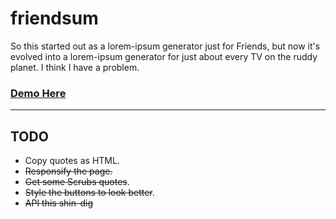 # friendsum
So this started out as a lorem-ipsum generator just for Friends, but now it's evolved into a lorem-ipsum generator for just about every TV on the ruddy planet. I think I have a problem.

### [Demo Here](https://tender-darwin-4a6947.netlify.com/)

---

## TODO

 - Copy quotes as HTML.
 - ~~Responsify the page.~~
 - ~~Get some Scrubs quotes~~.
 - ~~Style the buttons to look better~~.
 - ~~API this shin-dig~~
